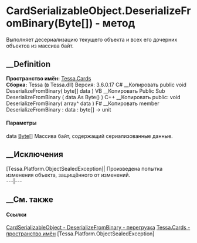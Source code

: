 # CardSerializableObject.DeserializeFromBinary(Byte[]) - метод
Выполняет десериализацию текущего объекта и всех его дочерних объектов из
массива байт.
##  __Definition
 **Пространство имён:** [Tessa.Cards](N_Tessa_Cards.htm)  
 **Сборка:** Tessa (в Tessa.dll) Версия: 3.6.0.17
C# __Копировать
     public void DeserializeFromBinary(
    	byte[] data
    )
VB __Копировать
     Public Sub DeserializeFromBinary ( 
    	data As Byte()
    )
C++ __Копировать
     public:
    void DeserializeFromBinary(
    	array<unsigned char>^ data
    )
F# __Копировать
     member DeserializeFromBinary : 
            data : byte[] -> unit 
#### Параметры
data [Byte](https://learn.microsoft.com/dotnet/api/system.byte)[]
    Массива байт, содержащий сериализованные данные.
##  __Исключения
[Tessa.Platform.ObjectSealedException]| Произведена попытка изменения объекта,
защищённого от изменений.  
---|---  
##  __См. также
#### Ссылки
[CardSerializableObject - ](T_Tessa_Cards_CardSerializableObject.htm)
[DeserializeFromBinary -
перегрузка](Overload_Tessa_Cards_CardSerializableObject_DeserializeFromBinary.htm)
[Tessa.Cards - пространство имён](N_Tessa_Cards.htm)
[Tessa.Platform.ObjectSealedException]
